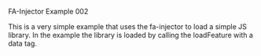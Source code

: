 FA-Injector Example 002

This is a very simple example that uses the fa-injector to load a simple JS
library.  In the example the library is loaded by calling the loadFeature with
a data tag.
